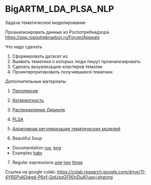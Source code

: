 # BigARTM_LDA_PLSA_NLP

Задача тематическое моделирование

Проанализировать данные из Роспотребнадзора
https://zpp.rospotrebnadzor.ru/Forum/Appeals


Что надо сделать
1. Сформировать датасет из
2. Выявить тематики о которых люди пишут проанализировать
3. Сделать визуализацию кластеров тематик
4. Проинтерпритировать получившиеся тематики

Дополнительные материалы

1. [Перплексия](https://qpleple.com/perplexity-to-evaluate-topic-models/)

2. [Когерентность](https://qpleple.com/topic-coherence-to-evaluate-topic-models/)

3. [Распределение Дирихле](https://vk.com/doc153263289_674555665?hash=I85DrW7zptBjQJyCYip8x3F97xVCs7QCfjdOXm1EZ3o&dl=OYAcYdzID69DkFivCIfzCb8Z9RrHi6EzmMA7zzHEYQT)

4. [PLSA](https://vk.com/doc153263289_674555664?hash=I0U6VK1Yi5jow0BJhicuI8os9k9B1ZCbiJgbGzQ59d8&dl=8vfmVIBB40vVrL1Q962b7TclEHn6lkMLA9ZeMroZuDk)

5. [Аддитивная регуляризация тематических моделей](http://www.machinelearning.ru/wiki/index.php?title=%D0%90%D0%B4%D0%B4%D0%B8%D1%82%D0%B8%D0%B2%D0%BD%D0%B0%D1%8F_%D1%80%D0%B5%D0%B3%D1%83%D0%BB%D1%8F%D1%80%D0%B8%D0%B7%D0%B0%D1%86%D0%B8%D1%8F_%D1%82%D0%B5%D0%BC%D0%B0%D1%82%D0%B8%D1%87%D0%B5%D1%81%D0%BA%D0%B8%D1%85_%D0%BC%D0%BE%D0%B4%D0%B5%D0%BB%D0%B5%D0%B9)

6. Beautiful Soup

* Documentation [rus](https://www.crummy.com/software/BeautifulSoup/bs4/doc.ru/bs4ru.html#id7), [eng](https://www.crummy.com/software/BeautifulSoup/bs4/doc/)
* Examples [habr](https://habr.com/ru/articles/544828/)

7. Regular expressions [one](https://habr.com/ru/articles/349860/) [two](https://tproger.ru/translations/regular-expression-python) [three](https://docs.python.org/3/library/re.html#)

Ссылка на google colab: https://colab.research.google.com/drive/11-4YRSPvADwgd-P6xf-QqUxqGFR0nDuA?usp=sharing
